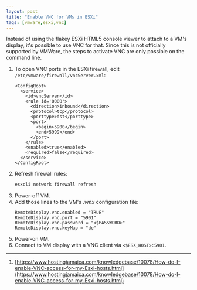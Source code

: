 ```yaml
---
layout: post
title: "Enable VNC for VMs in ESXi"
tags: [vmware,esxi,vnc]
---
```


Instead of using the flakey ESXi HTML5 console viewer to attach to a VM's display, it's possible to use VNC for that.
Since this is not officially supported by VMWare, the steps to activate VNC are only possible on the command line.

1. To open VNC ports in the ESXi firewall, edit `/etc/vmware/firewall/vncServer.xml`:
   ```
   <ConfigRoot>
     <service>
       <id>vncServer</id>
       <rule id='0000'>
         <direction>inbound</direction>
         <protocol>tcp</protocol>
         <porttype>dst</porttype>
         <port>
           <begin>5900</begin>
           <end>5999</end>
         </port>
       </rule>
       <enabled>true</enabled>
       <required>false</required>
     </service>
   </ConfigRoot>
   ```
2. Refresh firewall rules:
   ```bash
   esxcli network firewall refresh
   ```
3. Power-off VM.
4. Add those lines to the VM's *.vmx* configuration file:
   ```
   RemoteDisplay.vnc.enabled = "TRUE"
   RemoteDisplay.vnc.port = "5901"
   RemoteDisplay.vnc.password = "<$PASSWORD>"
   RemoteDisplay.vnc.keyMap = "de"
   ```
5. Power-on VM.
6. Connect to VM display with a VNC client via `<$ESX_HOST>:5901`.

---
1. [https://www.hostingjamaica.com/knowledgebase/10078/How-do-I-enable-VNC-access-for-my-Esxi-hosts.html](https://www.hostingjamaica.com/knowledgebase/10078/How-do-I-enable-VNC-access-for-my-Esxi-hosts.html)
